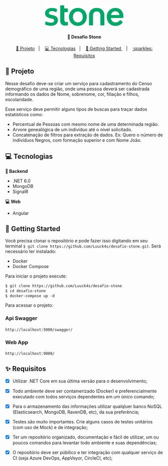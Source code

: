 <h1  align="center">
<img  alt="Desafio Stone"  title="#Desafio Stone"  src=".github/images/logo-stone.png"  width="250px" />
</h1>

<h4  align="center">
	💚 Desafio Stone
</h4>

  
<p  align="center">
<a  href="#telescope-projeto">🔭 Projeto</a>&nbsp;&nbsp;&nbsp;|&nbsp;&nbsp;&nbsp
<a  href="#computer-tecnologias"> 💻 Tecnologias</a>&nbsp;&nbsp;&nbsp;|&nbsp;&nbsp;&nbsp;
<a  href="#-getting-started">🤠 Getting Started </a>&nbsp;&nbsp;&nbsp;|&nbsp;&nbsp;&nbsp;
<a  href="#sparkles-requisitos">:sparkles: Requisitos </a>
</p>

## :telescope: Projeto
 
 
Nesse desafio deve-se criar um serviço para cadastramento do Censo demográfico de uma região, onde uma pessoa deverá ser cadastrada informando os dados de Nome, sobrenome, cor, filiação e filhos, escolaridade.

Esse serviço deve permitir alguns tipos de buscas para traçar dados estatísticos como:
- Percentual de Pessoas com mesmo nome de uma determinada região.
- Arvore genealógica de um indivíduo até o nível solicitado.
- Concatenação de filtros para extração de dados. Ex: Quero o número de indivíduos Negros, com
formação superior e com Nome João.


## :computer: Tecnologias

  

**:satellite: Backend**

 
- .NET 6.0
- MongoDB
- SignalR


**:computer: Web**
 
- Angular


## 🤠 Getting Started

Você precisa clonar o repositório e pode fazer isso digitando em seu terminal `$ git clone https://github.com/Luuck4s/desafio-stone.git`.
Será necessário ter instalado:
- Docker
- Docker Compose

Para iniciar o projeto execute:
```
$ git clone https://github.com/Luuck4s/desafio-stone
$ cd desafio-stone
$ docker-compose up -d
```

Para acessar o projeto:

### Api Swagger
```http://localhost:5000/swagger/```

### Web App
```http://localhost:9000/```


## :sparkles: Requisitos 

 - [x]  Utilizar .NET Core em sua última versão para o desenvolvimento;
 - [x] Todo ambiente deve ser containerizado (Docker) e preferencialmente executado com todos
serviços dependentes em um único comando;
 - [x] Para o armazenamento das informações utilizar qualqluer banco NoSQL (Elasticsearch, MongoDB,
RavenDB, etc), da sua preferência;
 - [x] Testes são muito importantes. Crie alguns casos de testes unitários (com uso de Mock) e de
integração;
 - [x] Ter um repositório organizado, documentação e fácil de utilizar, um ou poucos comandos para
levantar todo ambiente e suas dependências;
 - [x] O repositório deve ser públlico e ter integração com qualquer serviço de CI (seja Azure DevOps,
AppVeyor, CircleCI, etc);

